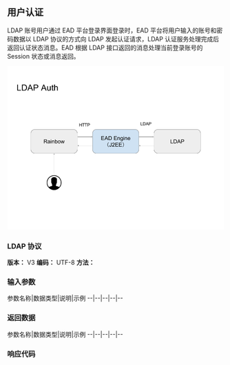 ## 用户认证

LDAP 账号用户通过 EAD 平台登录界面登录时，EAD 平台将用户输入的账号和密码数据以 LDAP 协议的方式向 LDAP 发起认证请求，LDAP 认证服务处理完成后返回认证状态消息。EAD 根据 LDAP 接口返回的消息处理当前登录账号的 Session 状态或消息返回。

![LDAP 认证](../../images/ldap-auth.png)

### LDAP 协议

**版本：** V3
**编码：** UTF-8
**方法：** 

### 输入参数

参数名称|数据类型|说明|示例
--|--|--|--|--

### 返回数据

参数名称|数据类型|说明|示例
--|--|--|--|--

### 响应代码
